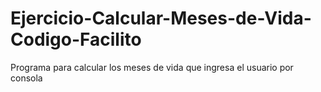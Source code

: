 # Ejercicio-Calcular-Meses-de-Vida-Codigo-Facilito
Programa para calcular los meses de vida que ingresa el usuario por consola
